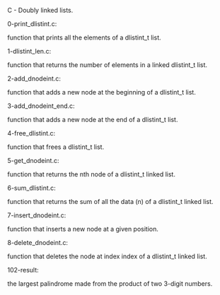 C - Doubly linked lists.

0-print_dlistint.c:

function that prints all the elements of a dlistint_t list.


1-dlistint_len.c:

function that returns the number of elements in a linked dlistint_t list.


2-add_dnodeint.c:

function that adds a new node at the beginning of a dlistint_t list.


3-add_dnodeint_end.c:

function that adds a new node at the end of a dlistint_t list.


4-free_dlistint.c:

function that frees a dlistint_t list.


5-get_dnodeint.c:

function that returns the nth node of a dlistint_t linked list.


6-sum_dlistint.c:

function that returns the sum of all the data (n) of a dlistint_t linked list.


7-insert_dnodeint.c:

function that inserts a new node at a given position.


8-delete_dnodeint.c:

function that deletes the node at index index of a dlistint_t linked list.


102-result:

the largest palindrome made from the product of two 3-digit numbers.
